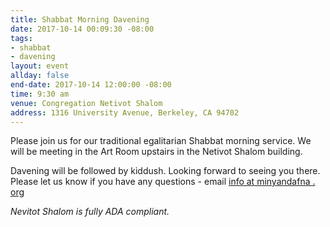 ```yaml
---
title: Shabbat Morning Davening
date: 2017-10-14 00:09:30 -08:00
tags:
- shabbat
- davening
layout: event
allday: false
end-date: 2017-10-14 12:00:00 -08:00
time: 9:30 am
venue: Congregation Netivot Shalom
address: 1316 University Avenue, Berkeley, CA 94702
---
```


Please join us for our traditional egalitarian Shabbat morning service. We will be meeting in the Art Room upstairs in the Netivot Shalom building.

Davening will be followed by kiddush. Looking forward to seeing you there. Please let us know if you have any questions - email [info at minyandafna . org](mailto:info@minyandafna.org)

_Nevitot Shalom is fully ADA compliant._